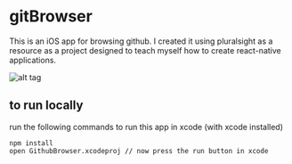 # gitBrowser

This is an iOS app for browsing github. 
I created it using pluralsight as a resource as a project designed 
to teach myself how to create react-native applications. 

![alt tag](https://s3.amazonaws.com/githubprojects/gitBrowser/Feed.png)

## to run locally
run the following commands to run this app in xcode (with xcode installed)


```
npm install
open GithubBrowser.xcodeproj // now press the run button in xcode
```